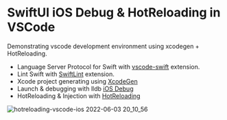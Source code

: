 # SwiftUI iOS Debug & HotReloading in VSCode

Demonstrating vscode development environment using xcodegen + HotReloading.

- Language Server Protocol for Swift with [vscode-swift](https://github.com/swift-server/vscode-swift) extension.
- Lint Swift with [SwiftLint](https://github.com/shinnn/vscode-swiftlint) extension. 
- Xcode project generating using [XcodeGen](https://github.com/yonaskolb/XcodeGen)
- Launch & debugging with lldb [iOS Debug](https://github.com/nisargjhaveri/vscode-ios-debug)
- HotReloading & Injection with [HotReloading](https://github.com/johnno1962/HotReloading)

![hotreloading-vscode-ios 2022-06-03 20_10_56](https://user-images.githubusercontent.com/274318/171922061-cabbb0aa-b2ba-4ade-a606-41a06c3c2ca3.gif)

